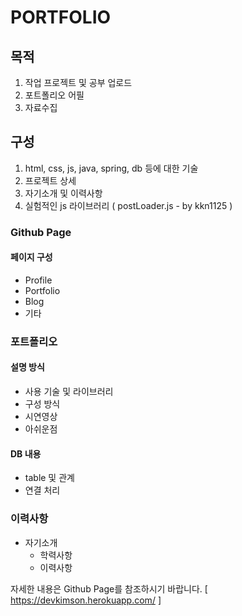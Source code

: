 # PORTFOLIO

## 목적

1. 작업 프로젝트 및 공부 업로드
2. 포트폴리오 어필
3. 자료수집

## 구성

1. html, css, js, java, spring, db 등에 대한 기술
2. 프로젝트 상세
3. 자기소개 및 이력사항
4. 실험적인 js 라이브러리 ( postLoader.js - by kkn1125 )

### Github Page

#### 페이지 구성

- Profile
- Portfolio
- Blog
- 기타

### 포트폴리오

#### 설명 방식

- 사용 기술 및 라이브러리
- 구성 방식
- 시연영상
- 아쉬운점

#### DB 내용

- table 및 관계
- 연결 처리

### 이력사항

- 자기소개
  - 학력사항
  - 이력사항

자세한 내용은 Github Page를 참조하시기 바랍니다. [ <https://devkimson.herokuapp.com/> ]
